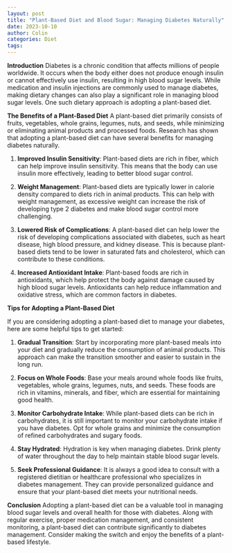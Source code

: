 ```yaml
---
layout: post
title: "Plant-Based Diet and Blood Sugar: Managing Diabetes Naturally"
date: 2023-10-10
author: Colin
categories: Diet
tags: 
---
```


**Introduction**
Diabetes is a chronic condition that affects millions of people worldwide. It occurs when the body either does not produce enough insulin or cannot effectively use insulin, resulting in high blood sugar levels. While medication and insulin injections are commonly used to manage diabetes, making dietary changes can also play a significant role in managing blood sugar levels. One such dietary approach is adopting a plant-based diet.

**The Benefits of a Plant-Based Diet**
A plant-based diet primarily consists of fruits, vegetables, whole grains, legumes, nuts, and seeds, while minimizing or eliminating animal products and processed foods. Research has shown that adopting a plant-based diet can have several benefits for managing diabetes naturally.

1. **Improved Insulin Sensitivity**: Plant-based diets are rich in fiber, which can help improve insulin sensitivity. This means that the body can use insulin more effectively, leading to better blood sugar control.

2. **Weight Management**: Plant-based diets are typically lower in calorie density compared to diets rich in animal products. This can help with weight management, as excessive weight can increase the risk of developing type 2 diabetes and make blood sugar control more challenging.

3. **Lowered Risk of Complications**: A plant-based diet can help lower the risk of developing complications associated with diabetes, such as heart disease, high blood pressure, and kidney disease. This is because plant-based diets tend to be lower in saturated fats and cholesterol, which can contribute to these conditions.

4. **Increased Antioxidant Intake**: Plant-based foods are rich in antioxidants, which help protect the body against damage caused by high blood sugar levels. Antioxidants can help reduce inflammation and oxidative stress, which are common factors in diabetes.

**Tips for Adopting a Plant-Based Diet**

If you are considering adopting a plant-based diet to manage your diabetes, here are some helpful tips to get started:

1. **Gradual Transition**: Start by incorporating more plant-based meals into your diet and gradually reduce the consumption of animal products. This approach can make the transition smoother and easier to sustain in the long run.

2. **Focus on Whole Foods**: Base your meals around whole foods like fruits, vegetables, whole grains, legumes, nuts, and seeds. These foods are rich in vitamins, minerals, and fiber, which are essential for maintaining good health.

3. **Monitor Carbohydrate Intake**: While plant-based diets can be rich in carbohydrates, it is still important to monitor your carbohydrate intake if you have diabetes. Opt for whole grains and minimize the consumption of refined carbohydrates and sugary foods.

4. **Stay Hydrated**: Hydration is key when managing diabetes. Drink plenty of water throughout the day to help maintain stable blood sugar levels.

5. **Seek Professional Guidance**: It is always a good idea to consult with a registered dietitian or healthcare professional who specializes in diabetes management. They can provide personalized guidance and ensure that your plant-based diet meets your nutritional needs.

**Conclusion**
Adopting a plant-based diet can be a valuable tool in managing blood sugar levels and overall health for those with diabetes. Along with regular exercise, proper medication management, and consistent monitoring, a plant-based diet can contribute significantly to diabetes management. Consider making the switch and enjoy the benefits of a plant-based lifestyle.